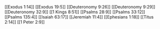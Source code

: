 [[Exodus 1:14]]
[[Exodus 19:5]]
[[Deuteronomy 9:26]]
[[Deuteronomy 9:29]]
[[Deuteronomy 32:9]]
[[1 Kings 8:51]]
[[Psalms 28:9]]
[[Psalms 33:12]]
[[Psalms 135:4]]
[[Isaiah 63:17]]
[[Jeremiah 11:4]]
[[Ephesians 1:18]]
[[Titus 2:14]]
[[1 Peter 2:9]]
